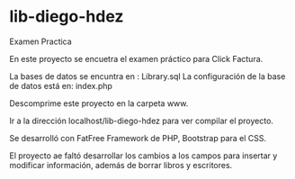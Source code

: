 # lib-diego-hdez
Examen Practica

En este proyecto se encuetra el examen práctico para Click Factura.

La bases de datos se encuntra en : Library.sql
La configuración de la base de datos está en: index.php

Descomprime este proyecto en la carpeta www.

Ir a la dirección localhost/lib-diego-hdez para ver compilar el proyecto.

Se desarrolló con FatFree Framework de PHP, Bootstrap para el CSS.

El proyecto ae faltó desarrollar los cambios a los campos para  insertar y modificar información, además de borrar libros y escritores.



